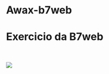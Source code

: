 # Awax-b7web
<h1>Exercicio da B7web</h1> <br><br>
<img src="https://mir-s3-cdn-cf.behance.net/projects/404/3d1e05122013231.Y3JvcCw5ODEsNzY4LDE5Miww.png"/>
